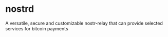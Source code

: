 # nostrd
A versatile, secure and customizable nostr-relay that can provide selected services for bitcoin payments
